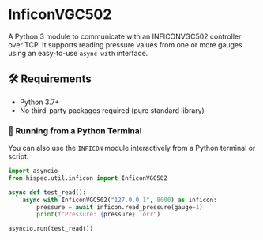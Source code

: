 # InficonVGC502 

A Python 3 module to communicate with an INFICONVGC502 controller over TCP. It supports reading pressure values from one or more gauges using an easy-to-use `async with` interface.

## 🛠️ Requirements

- Python 3.7+
- No third-party packages required (pure standard library)


### 🧪 Running from a Python Terminal

You can also use the `INFICON` module interactively from a Python terminal or script:

```python
import asyncio
from hispec.util.inficon import InficonVGC502

async def test_read():
    async with InficonVGC502("127.0.0.1", 8000) as inficon:
        pressure = await inficon.read_pressure(gauge=1)
        print(f"Pressure: {pressure} Torr")

asyncio.run(test_read())
```
